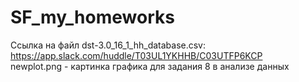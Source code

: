 # SF_my_homeworks
Ссылка на файл dst-3.0_16_1_hh_database.csv: 
https://app.slack.com/huddle/T03UL1YKHHB/C03UTFP6KCP <br>
newplot.png - картинка графика для задания 8 в анализе данных
